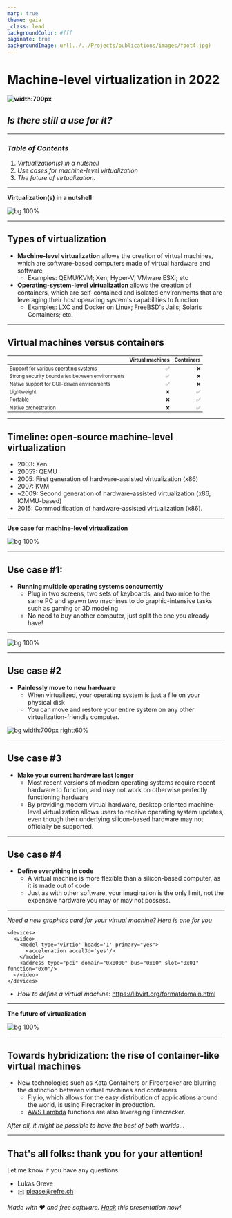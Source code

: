 ```yaml
---
marp: true
theme: gaia
_class: lead
backgroundColor: #fff
paginate: true
backgroundImage: url(../../Projects/publications/images/foot4.jpg)
---
```


<!-- _paginate: -->

# Machine-level virtualization in 2022

**![width:700px](../../Projects/publications/images/fractal-veggie.jpg) <!-- Setting width to 700px -->**

## *Is there still a use for it?*

---

<style scoped> { font-size: 350%; }</style>

### *Table of Contents*

1. *Virtualization(s) in a nutshell*
2. *Use cases for machine-level virtualization*
3. *The future of virtualization.*

---

<style scoped> { font-size: 900%; }</style>

<!-- _backgroundImage:  -->
<!-- _color: white  -->
<!-- _paginate: -->

**Virtualization(s) in a nutshell**

![bg 100%](../../Project/../Projects/publications/images/recursive.jpg)

---

## Types of virtualization

* **Machine-level virtualization** allows the creation of virtual machines, which are software-based computers made of virtual hardware and software
  * Examples: QEMU/KVM; Xen; Hyper-V; VMware ESXi; etc 
* **Operating-system-level virtualization** allows the creation of containers, which are self-contained and isolated environments that are leveraging their host operating system's capabilities to function
  * Examples: LXC and Docker on Linux; FreeBSD's Jails; Solaris Containers; etc.

---

## Virtual machines versus containers

<style scoped>table { font-size: 80%; }</style>

|                                                 |   Virtual machines |         Containers |
| ----------------------------------------------- | -----------------: | -----------------: |
| Support for various operating systems           | :white_check_mark: |                :x: |
| Strong security boundaries between environments | :white_check_mark: |                :x: |
| Native support for GUI-driven environments      | :white_check_mark: |                :x: |
| Lightweight                                     |                :x: | :white_check_mark: |
| Portable                                        |                :x: | :white_check_mark: |
| Native orchestration                            |                :x: | :white_check_mark: |

---

## Timeline: open-source machine-level virtualization

* 2003: Xen
* 2005?: QEMU
* 2005: First generation of hardware-assisted virtualization (x86)
* 2007: KVM
* ~2009: Second generation of hardware-assisted virtualization (x86, IOMMU-based)
* 2015: Commodification of hardware-assisted virtualization (x86).

---

<style scoped> { font-size: 900%; }</style>

<!-- _backgroundImage:  -->
<!-- _color: white  -->
<!-- _paginate: -->

**Use case for machine-level virtualization**

![bg 100%](../../Project/../Projects/publications/images/recursive.jpg)

---

## Use case #1: 

* **Running multiple operating systems concurrently**
  * Plug in two screens, two sets of keyboards, and two mice to the same PC and spawn two machines to do graphic-intensive tasks such as gaming or 3D modeling
  * No need to buy another computer, just split the one you already have!

---

![bg 100%](../../Project/../Projects/publications/images/nested-virtualization-2.png)

<style scoped> { font-size: 650%; }</style>

<!-- _backgroundImage:  -->
<!-- _color: white  -->
<!-- _paginate: -->

---

<style scoped> { font-size: 170%; }</style>

## Use case #2

* **Painlessly move to new hardware**
  * When virtualized, your operating system is just a file on your physical disk 
  * You can move and restore your entire system on any other virtualization-friendly computer.

![bg width:700px right:60%](../../Project/../Projects/publications/images/virtualization-in-a-nutshell.png)

---

## Use case #3

* **Make your current hardware last longer**
  * Most recent versions of modern operating systems require recent hardware to function, and may not work on otherwise perfectly functioning hardware
  * By providing modern virtual hardware, desktop oriented machine-level virtualization  allows users to receive operating system updates, even though their underlying silicon-based hardware may not officially be supported.

---

## Use case #4

* **Define everything in code**
  * A virtual machine is more flexible than a silicon-based computer, as it is made out of code
  * Just as with other software, your imagination is the only limit, not the expensive hardware you may or may not possess. 


---

*Need a new graphics card for your virtual machine? Here is one for you*

```
<devices>
  <video>
    <model type='virtio' heads='1' primary="yes">
      <acceleration accel3d='yes'/>
    </model>
    <address type="pci" domain="0x0000" bus="0x00" slot="0x01" function="0x0"/>
  </video>
</devices>
```

* *How to define a virtual machine*: https://libvirt.org/formatdomain.html

---

<style scoped> { font-size: 950%; }</style>

<!-- _backgroundImage:  -->
<!-- _color: white  -->
<!-- _paginate: -->

**The future of virtualization**

![bg 100%](../../Project/../Projects/publications/images/recursive.jpg)

---

## Towards hybridization: the rise of container-like virtual machines

* New technologies such as Kata Containers or Firecracker are blurring the distinction between virtual machines and containers
  * Fly.io, which allows for the easy distribution of applications around the world, is using Firecracker in production.
  * [AWS Lambda](https://aws.amazon.com/lambda/) functions are also leveraging Firecracker.

*After all, it might be possible to have the best of both worlds*...

---

## That's all folks: thank you for your attention!

Let me know if you have any questions

* Lukas Greve
* :envelope: please@refre.ch


*Made with :heart: and free software. [Hack](https://github.com/luzeal/publications/blob/master/virtualization.md) this presentation now!*

